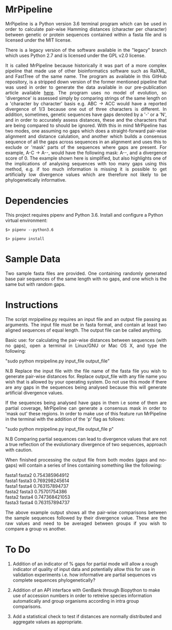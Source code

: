 MrPipeline
==========

<p align="justify">MrPipeline is a Python version 3.6 terminal program which can be used in order to calculate pair-wise Hamming distances (character per character) between genetic or protein sequences contained within a fasta file and is licensed under the MIT license.</p>  
  
<p align="justify">There is a legacy version of the software available in the "legacy" branch which uses Python 2.7 and is licensed under the GPL v2.0 license.</p>
  
<p align="justify">It is called MrPipeline because historically it was part of a more complex pipeline that made use of other bioinformatics software such as RaXML, and FastTree of the same name.  The program as available in this GitHub repository, is a stripped down version of the former mentioned pipeline that was used in order to generate the data available in our pre-publication article available <a href='https://www.biorxiv.org/content/10.1101/289892v1'>here</a>.  The program uses no model of evolution, so 'divergence' is assessed simply by comparing strings of the same length on a 'character by character' basis e.g. ABC -> ACC would have a reported divergence of 1/3 because one out of three characters is different.  In addition, sometimes, genetic sequences have gaps denoted by a '-' or a 'N', and in order to accurately assess distances, these and the characters that are being compared to should be ignored.  With this in mind MrPipeline has two modes, one assuming no gaps which does a straight-forward pair-wise alignment and distance calulation, and another which builds a consensus sequence of all the gaps across sequences in an alignment and uses this to exclude or 'mask' parts of the sequences where gaps are present.  For example, A-C -> A--, would have the following mask: A--, and a divergence score of 0.  The example shown here is simplified, but also highlights one of the implications of analysing sequences with too many gaps using this method, e.g. if too much information is missing it is possible to get artificially low divergence values which are therefore not likely to be phylogenetically informative.</p>

Dependencies
============

This project requires pipenv and Python 3.6.
Install and configure a Python virtual environment:

`$> pipenv --python3.6`

`$> pipenv install`

Sample Data
===========
<p align="justify">Two sample fasta files are provided. One containing randomly generated base pair sequences of the same length with no gaps, and one which is the same but with random gaps.</p>

Instructions
============
<p align="justify">The script mrpipeline.py requires an input file and an output file passing as arguments. The input file must be in fasta format, and contain at least two aligned sequences of equal length.  The output file can be called anything.</p>

<p align="justify">Basic use: for calculating the pair-wise distances between sequences (with no gaps), open a terminal in Linux/GNU or Mac OS X, and type the following: </p>
  
  "sudo python mrpipeline.py input_file output_file"
  
<p align="justify">N.B Replace the input file with the file name of the fasta file you wish to generate pair-wise distances for.  Replace output_file with any file name you wish that is allowed by your operating system. Do not use this mode if there are any gaps in the sequences being analysed because this will generate artificial divergence values.</p>

<p align="justify">If the sequences being analysed have gaps in them i.e some of them are partial coverage, MrPipeline can generate a consensus mask in order to 'mask out' these regions.  In order to make use of this feature run MrPipeline in the terminal with the addition of the 'p' flag as follows:</p> 
  
  "sudo python mrpipeline.py input_file output_file p"
  
<p align="justify">N.B Comparing partial sequences can lead to divergence values that are not a true reflection of the evolutionary divergence of two sequences, approach with caution.</p>

<p align="justify">When finished processing the output file from both modes (gaps and no-gaps) will contain a series of lines containing something like the following:</p>

fasta1 fasta2 0.754385964912  
fasta1 fasta3 0.769298245614  
fasta1 fasta4 0.763157894737  
fasta2 fasta3 0.75701754386  
fasta2 fasta4 0.747368421053  
fasta3 fasta4 0.763157894737  

<p align="justify">The above example output shows all the pair-wise comparisons between the sample sequences followed by their divergence value.  These are the raw values and need to be averaged between groups if you wish to compare a group vs another.</p>

To Do
=====
1. Addition of an indicator of % gaps for partial mode will allow a rough indicator of quality of input data and potentially allow this for use in validation experiments i.e. how informative are partial sequences vs complete sequences phylogenetically?

2. Addition of an API interface with GenBank through Biopython to make use of accession numbers in order to retreive species information automatically and group organisms according in intra group comparisons.

3. Add a statistical check to test if distances are normally distributed and aggregate values as appropriate.
